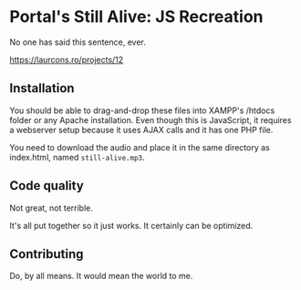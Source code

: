 # Portal's Still Alive: JS Recreation
No one has said this sentence, ever.

https://laurcons.ro/projects/12

## Installation
You should be able to drag-and-drop these files into XAMPP's /htdocs folder or any Apache installation. Even though this is JavaScript, it requires a webserver setup because it uses AJAX calls and it has one PHP file.

You need to download the audio and place it in the same directory as index.html, named `still-alive.mp3`.

## Code quality
Not great, not terrible.

It's all put together so it just works. It certainly can be optimized.

## Contributing
Do, by all means. It would mean the world to me.
